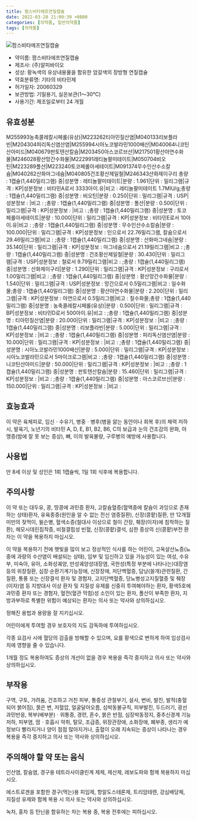 ```yaml
---
title: 팜스비타에프연질캡슐
date: 2022-03-20 21:09:39 +0800
categories: [의약품, 일반의약품]
tags: [의약품]
---
```

![팜스비타에프연질캡슐](https://nedrug.mfds.go.kr/pbp/cmn/itemImageDownload/147428277917100046)

- 약이름: 팜스비타에프연질캡슐
- 제조사: (주)알피바이오
- 성상: 황녹색의 유상내용물을 함유한 암갈색의 장방형 연질캡슐
- 약효분류명: 기타의 비타민제
- 허가일자: 20060329
- 보관방법: 기밀용기, 실온보관(1～30℃)
- 사용기간: 제조일로부터 24 개월
## 유효성분
M255993농축콜레칼시페롤(유상)|M223262티아민질산염|M040133리보플라빈|M204304피리독신염산염|M255994시아노코발라민1000배산|M040064니코틴산아미드|M040679판토텐산칼슘|M203450아스코르브산|M217501황산아연수화물|M246028황산망간수화물|M222991레티놀팔미테이트|M050704비오틴|M223289폴산|M223240토코페롤아세테이트|M091374무수인산수소칼슘|M040262산화마그네슘|M040805건조황산제일철|M246343산화제이구리
총량 : 1캡슐(1,440밀리그램) 중|성분명 : 레티놀팔미테이트|분량 : 1.961|단위 : 밀리그램|규격 : KP|성분정보 : 비타민A로서 3333아이.유|비고 : 레티놀팔미테이트 1.7MIU/g;총량 : 1캡슐(1,440밀리그램) 중|성분명 : 비오틴|분량 : 0.250|단위 : 밀리그램|규격 : USP|성분정보 : |비고 : ;총량 : 1캡슐(1,440밀리그램) 중|성분명 : 폴산|분량 : 0.500|단위 : 밀리그램|규격 : KP|성분정보 : |비고 : ;총량 : 1캡슐(1,440밀리그램) 중|성분명 : 토코페롤아세테이트|분량 : 10.000|단위 : 밀리그램|규격 : KP|성분정보 : 비타민E로서 10아이.유|비고 : ;총량 : 1캡슐(1,440밀리그램) 중|성분명 : 무수인산수소칼슘|분량 : 100.000|단위 : 밀리그램|규격 : KP|성분정보 : 인으로서 22.76밀리그램, 칼슘으로서 29.46밀리그램|비고 : ;총량 : 1캡슐(1,440밀리그램) 중|성분명 : 산화마그네슘|분량 : 35.140|단위 : 밀리그램|규격 : KP|성분정보 : 마그네슘으로서 21.19밀리그램|비고 : ;총량 : 1캡슐(1,440밀리그램) 중|성분명 : 건조황산제일철|분량 : 30.430|단위 : 밀리그램|규격 : USP|성분정보 : 철로서 9.79밀리그램|비고 : ;총량 : 1캡슐(1,440밀리그램) 중|성분명 : 산화제이구리|분량 : 1.290|단위 : 밀리그램|규격 : KP|성분정보 : 구리로서 1.00밀리그램|비고 : ;총량 : 1캡슐(1,440밀리그램) 중|성분명 : 황산망간수화물|분량 : 1.540|단위 : 밀리그램|규격 : USP|성분정보 : 망간으로서 0.5밀리그램|비고 : 일수화물;총량 : 1캡슐(1,440밀리그램) 중|성분명 : 황산아연수화물|분량 : 2.200|단위 : 밀리그램|규격 : KP|성분정보 : 아연으로서 0.5밀리그램|비고 : 칠수화물;총량 : 1캡슐(1,440밀리그램) 중|성분명 : 농축콜레칼시페롤(유상)|분량 : 0.500|단위 : 밀리그램|규격 : BP|성분정보 : 비타민D로서 500아이.유|비고 : ;총량 : 1캡슐(1,440밀리그램) 중|성분명 : 티아민질산염|분량 : 20.000|단위 : 밀리그램|규격 : KP|성분정보 : |비고 : ;총량 : 1캡슐(1,440밀리그램) 중|성분명 : 리보플라빈|분량 : 5.000|단위 : 밀리그램|규격 : KP|성분정보 : |비고 : ;총량 : 1캡슐(1,440밀리그램) 중|성분명 : 피리독신염산염|분량 : 10.000|단위 : 밀리그램|규격 : KP|성분정보 : |비고 : ;총량 : 1캡슐(1,440밀리그램) 중|성분명 : 시아노코발라민1000배산|분량 : 5.000|단위 : 밀리그램|규격 : KP|성분정보 : 시아노코발라민으로서 5마이크로그램|비고 : ;총량 : 1캡슐(1,440밀리그램) 중|성분명 : 니코틴산아미드|분량 : 50.000|단위 : 밀리그램|규격 : KP|성분정보 : |비고 : ;총량 : 1캡슐(1,440밀리그램) 중|성분명 : 판토텐산칼슘|분량 : 15.460|단위 : 밀리그램|규격 : KP|성분정보 : |비고 : ;총량 : 1캡슐(1,440밀리그램) 중|성분명 : 아스코르브산|분량 : 150.000|단위 : 밀리그램|규격 : KP|성분정보 : |비고 :
## 효능효과
이 약은 육체피로, 임신ㆍ수유기, 병중ㆍ병후(병을 앓는 동안이나 회복 후)의 체력 저하 시, 발육기, 노년기의 비타민 A, D, E, B1, B2, B6, C의 보급과 눈의 건조감의 완화, 야맹증(밤에 잘 못 보는 증상), 뼈, 이의 발육불량, 구루병의 예방에 사용합니다.

## 사용법
만 8세 이상 및 성인은 1회 1캡슐씩, 1일 1회 식후에 복용합니다.

## 주의사항
이 약 또는 대두유, 콩, 땅콩에 과민증 환자, 고칼슘혈증(혈액중에 칼슘이 과잉으로 존재하는 상태)환자, 유육종증(원인을 알 수 없는 전신 염증질환), 신장(콩팥)질환, 만 12개월 미만의 젖먹이, 윌슨병, 혈색소증(철대사 이상으로 철이 간장, 췌장(이자)에 침착하는 질환), 헤모시데린침착증, 비철결핍성 빈혈, 신장(콩팥)결석, 심한 증상의 신(콩팥)부전 환자는 이 약을 복용하지 마십시오.

이 약을 복용하기 전에 햇빛을 많이 보고 정상적인 식사를 하는 어린이, 고옥살산뇨증(뇨중에 과량의 수산염이 배설되는 상태), 임부 및 임신하고 있을 가능성이 있는 여성, 수유부, 미숙아, 유아, 소화성궤양, 만성궤양성대장염, 국한성(특정 부분에 나타나는)대장염 등의 위장질환, 심장·순환기계기능장애, 신장장애, 저단백혈증, 담낭(쓸개)관련질환, 간질환, 통풍 또는 신장결석 환자 및 경험자, 고지단백혈증, 당뇨병성고지질혈증 및 췌장(이자)염 등 지방대사 이상 환자 및 지질성 유제를 신중히 투여해야하는 환자, 황색5호에 과민증 환자 또는 경험자, 혈전(혈관 막힘)성 소인이 있는 환자, 폴산이 부족한 환자, 지방과부하로 특별한 위험이 예상되는 환자는 의사 또는 약사와 상의하십시오.

정해진 용법과 용량을 잘 지키십시오.

어린이에게 투여할 경우 보호자의 지도 감독하에 투여하십시오.

각종 요검사 시에 혈당의 검출을 방해할 수 있으며, 요를 황색으로 변하게 하여 임상검사치에 영향을 줄 수 있습니다.

1개월 정도 복용하여도 증상의 개선이 없을 경우 복용을 즉각 중지하고 의사 또는 약사와 상의하십시오.

## 부작용
구역, 구토, 가려움, 건조하고 거친 피부, 통증성 관절부기, 설사, 변비, 발진, 발적(충혈되어 붉어짐), 묽은 변, 저혈압, 얼굴달아오름, 심박동불규칙, 피부발진, 두드러기, 광선과민반응, 복부(배부분)ㆍ위통증, 경련, 혼수, 붉은 반점, 심장박동정지, 중추신경계 기능저하, 피부염, 땀ㆍ호흡시 악취, 탈모, 조급증, 위장관장애, 소화장애, 폐부종, 생리가 예정보다 빨라지거나 양이 점점 많아지거나, 출혈이 오래 지속되는 증상이 나타나는 경우 복용을 즉각 중지하고 의사 또는 약사와 상의하십시오.

## 주의해야 할 약 또는 음식
인산염, 칼슘염, 경구용 테트라사이클린계 제제, 제산제, 레보도파와 함께 복용하지 마십시오.

에스트로겐을 포함한 경구(먹는)용 피임제, 항알도스테론제, 트리암테렌, 강심배당체, 지질성 유제와 함께 복용 시 의사 또는 약사와 상의하십시오.

녹차, 홍차 등 탄닌을 함유하는 차는 복용 중, 복용 전후에는 피하십시오.

